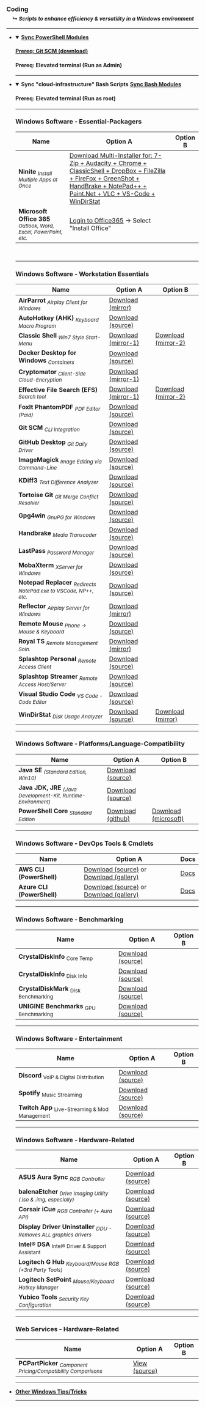 <!-- ------------------------------------------------------------ ---

This file (on GitHub):

	https://github.com/mcavallo-git/Coding#coding

--- ------------------------------------------------------------- -->

<h3 id="coding">
	Coding<br />
	&nbsp;&nbsp;&nbsp;&nbsp;<sub>↳ <i id="readme">Scripts to enhance efficiency & versatility in a Windows environment</i></sub>
</h3>
<hr />

<!-- ------------------------------------------------------------ -->

<ul>

<!-- ------------------------------------------------------------ -->

<li><details open><summary>
		<strong><a href="https://raw.githubusercontent.com/mcavallo-git/Coding/master/sync.ps1">Sync PowerShell Modules</a></strong>
	</summary>
	<p>
		<h4><a href="https://git-scm.com/download/win">Prereq: Git SCM (download)</a></h4>
		<h4>Prereq: Elevated terminal (Run as Admin)</h4>
	</p>
</details>
</li><hr />

<!-- ------------------------------------------------------------ -->

<li><details open><summary>
		<strong>Sync "cloud-infrastructure" Bash Scripts</strong>
		<strong><a href="https://raw.githubusercontent.com/mcavallo-git/cloud-infrastructure/master/sync.sh">Sync Bash Modules</a></strong>
	</summary>
	<p>
		<h4>Prereq: Elevated terminal (Run as root)</h4>
	</p>
</details>
</li><hr />

<!-- ------------------------------------------------------------ -->


<h3 id="multi-app-installs">Windows Software - Essential-Packagers</h3>

Name | Option A | Option B
--- | --- | ---
**Ninite** <sub>*Install Multiple Apps at Once*</sub> | [Download Multi-Installer for: 7-Zip + Audacity + Chrome + ClassicShell + DropBox + FileZilla + FireFox + GreenShot + HandBrake + NotePad++ + Paint.Net + VLC + VS-Code + WinDirStat](https://ninite.com/7zip-audacity-chrome-classicstart-dropbox-filezilla-firefox-greenshot-handbrake-notepadplusplus-paint.net-vlc-vscode-windirstat/) |
**Microsoft Office 365** <sub>*Outlook, Word, Excel, PowerPoint, etc.*</sub> | [Login to Office365](https://www.office.com/) → Select "Install Office" |

<br /><hr />


<!-- ------------------------------------------------------------ -->
<h3 id="workstation-installs">Windows Software - Workstation Essentials</h3>

Name | Option A | Option B
--- | --- | ---
**AirParrot** <sub>*Airplay Client for Windows*</sub> | [Download (mirror)](https://www.airsquirrels.com/airparrot/download/) |
**AutoHotkey (AHK)** <sub>*Keyboard Macro Program*</sub> | [Download (source)](https://www.autohotkey.com/download/ahk-install.exe) |
**Classic Shell** <sub>*Win7 Style Start-Menu*</sub> | [Download (mirror-1)](https://www.softpedia.com/get/Desktop-Enhancements/Shell-Replacements/Classic-Shell.shtml) | [Download (mirror-2)](https://www.fosshub.com/Classic-Shell.html)
**Docker Desktop for Windows** <sub>*Containers*</sub> | [Download (source)](https://download.docker.com/win/stable/Docker%20for%20Windows%20Installer.exe) |
**Cryptomator** <sub>*Client-Side Cloud-Encryption*</sub> | [Download (mirror-1)](https://cryptomator.org/downloads/#winDownload) |
**Effective File Search (EFS)** <sub>*Search tool*</sub> | [Download (mirror-1)](https://www.softpedia.com/get/System/File-Management/Effective-File-Search.shtml#download) | [Download (mirror-2)](https://effective-file-search.en.lo4d.com/download)
**FoxIt PhantomPDF** <sub>*PDF Editor (Paid)*</sub> | [Download (source)](https://www.foxitsoftware.com/downloads/#Foxit-PhantomPDF-Standard/) |
**Git SCM** <sub>*CLI Integration*</sub> | [Download (source)](https://git-scm.com/download/win) |
**GitHub Desktop** <sub>*Git Daily Driver*</sub> | [Download (source)](https://desktop.github.com) |
**ImageMagick** <sub>*Image Editing via Command-Line*</sub> | [Download (source)](https://www.imagemagick.org/script/download.php#windows) |
**KDiff3** <sub>*Text Difference Analyzer*</sub> | [Download (source)](https://sourceforge.net/projects/kdiff3/) |
**Tortoise Git** <sub>*Git Merge Conflict Resolver*</sub> | [Download (source)](https://tortoisegit.org/download) |
**Gpg4win** <sub>*GnuPG for Windows*</sub> | [Download (source)](https://www.gpg4win.org/thanks-for-download.html) |
**Handbrake** <sub>*Media Transcoder*</sub> | [Download (source)](https://handbrake.fr/) |
**LastPass** <sub>*Password Manager*</sub> | [Download (source)](https://lastpass.com/download) |
**MobaXterm** <sub>*XServer for Windows*</sub> | [Download (source)](https://mobaxterm.mobatek.net/download-home-edition.html) |
**Notepad Replacer** <sub>*Redirects NotePad.exe to VSCode, NP++, etc.*</sub> | [Download (source)](https://www.binaryfortress.com/NotepadReplacer/Download/) |
**Reflector** <sub>*Airplay Server for Windows*</sub> | [Download (mirror)](https://www.airsquirrels.com/reflector) |
**Remote Mouse** <sub>*Phone &rarr; Mouse & Keyboard*</sub> | [Download (source)](https://www.remotemouse.net/downloads/RemoteMouse.exe) |
**Royal TS** <sub>*Remote Management Soln.*</sub> | [Download (mirror)](https://www.royalapps.com/ts/win/download) |
**Splashtop Personal** <sub>*Remote Access Client*</sub> | [Download (source)](https://www.splashtop.com/downloadstart?product=stp&platform=windows-client) |
**Splashtop Streamer** <sub>*Remote Access Host/Server*</sub> | [Download (source)](https://www.splashtop.com/downloadstart?platform=windows) |
**Visual Studio Code** <sub>*VS Code - Code Editor*</sub> | [Download (source)](https://code.visualstudio.com/download) |
**WinDirStat** <sub>*Disk Usage Analyzer*</sub> | [Download (source)](https://windirstat.net/download.html) | [Download (mirror)](https://www.fosshub.com/WinDirStat.html) |

<hr />


<!-- ------------------------------------------------------------ -->
<h3 id="software-platform">Windows Software - Platforms/Language-Compatibility</h3>

Name | Option A | Option B
--- | --- | ---
**Java SE** <sub>*(Standard Edition, Win10)*</sub> | [Download (source)](https://www.java.com/en/download/win10.jsp) |
**Java JDK, JRE** <sub>*(Java Development-Kit, Runtime-Environment)*</sub> | [Download (source)](https://www.oracle.com/technetwork/java/javase/downloads/index.html) |
**PowerShell Core** <sub>*Standard Edition*</sub> | [Download (github)](https://github.com/PowerShell/PowerShell#get-powershell) | [Download (microsoft)](https://docs.microsoft.com/en-us/powershell/scripting/install/installing-powershell-core-on-linux) |

<hr />


<!-- ------------------------------------------------------------ -->
<h3>Windows Software - DevOps Tools & Cmdlets</h3>

Name | Option A | Docs
--- | --- | ---
**AWS CLI (PowerShell)** | [Download (source)](https://aws.amazon.com/powershell) or [Download (gallery)](https://www.powershellgallery.com/packages/AWSPowerShell) | [Docs](https://docs.aws.amazon.com/powershell/latest/reference/Index.html)
**Azure CLI (PowerShell)** | [Download (source)](https://aka.ms/installazurecliwindows) or [Download (gallery)](https://www.powershellgallery.com/packages/az) | [Docs](https://docs.microsoft.com/en-us/cli/azure/reference-index)

<hr />


<!-- ------------------------------------------------------------ -->
<h3>Windows Software - Benchmarking</h3>

Name | Option A | Option B
--- | --- | ---
**CrystalDiskInfo** <sub>Core Temp</sub> | [Download (source)](https://www.alcpu.com/CoreTemp/) |
**CrystalDiskInfo** <sub>Disk Info</sub> | [Download (source)](https://crystalmark.info/en/download/) |
**CrystalDiskMark** <sub>Disk Benchmarking</sub> | [Download (source)](https://crystalmark.info/en/download/) |
**UNIGINE Benchmarks** <sub>GPU Benchmarking</sub> | [Download (source)](https://benchmark.unigine.com/) |


<hr />


<!-- ------------------------------------------------------------ -->
<h3>Windows Software - Entertainment</h3>

Name | Option A | Option B
--- | --- | ---
**Discord** <sub>VoIP & Digital Distribution</sub> | [Download (source)](https://discordapp.com/download) |
**Spotify** <sub>Music Streaming</sub> | [Download (source)](https://www.spotify.com/us/download/other/) |
**Twitch App** <sub>Live-Streaming & Mod Management</sub> | [Download (source)](https://twitch.tv/downloads) |

<hr />


<!-- ------------------------------------------------------------ -->
<h3 id="hardware-installs">Windows Software - Hardware-Related</h3>

Name | Option A | Option B
--- | --- | ---
**ASUS Aura Sync** <sub>*RGB Controller*</sub> | [Download (source)](https://www.asus.com/campaign/aura/us/download.html) |
**balenaEtcher** <sub>*Drive Imaging Utility (.iso & .img, especially)*</sub> | [Download (source)](https://www.balena.io/etcher/) |
**Corsair iCue** <sub>*RGB Controller (+ Aura API)*</sub> | [Download (source)](https://www.corsair.com/us/en/downloads) |
**Display Driver Uninstaller** <sub>*DDU -  Removes ALL graphics drivers*</sub> | [Download (source)](https://www.guru3d.com/files-details/display-driver-uninstaller-download.html) |
**Intel® DSA** <sub>Intel® Driver & Support Assistant</sub> | [Download (source)](https://www.intel.com/content/www/us/en/support/detect.html) |
**Logitech G Hub** <sub>*Keyboard/Mouse RGB (+3rd Party Tools)*</sub> | [Download (source)](https://support.logi.com/hc/en-us/articles/360025298133) |
**Logitech SetPoint** <sub>*Mouse/Keyboard Hotkey Manager*</sub> | [Download (source)](http://support.logitech.com/software/setpoint) |
**Yubico Tools** <sub>*Security Key Configuration*</sub> | [Download (source)](https://www.yubico.com/products/services-software/download/) |

<hr />


<!-- ------------------------------------------------------------ -->
<h3>Web Services - Hardware-Related</h3>

Name | Option A | Option B
--- | --- | ---
**PCPartPicker** <sub>*Component Pricing/Compatibility Comparisons*</sub> | [View (source)](https://pcpartpicker.com/user/cavalol/saved/7Q2Mcf) |

<hr />

<!-- ------------------------------------------------------------ -->

<li>
	<strong><a href="https://github.com/mcavallo-git/Coding/tree/master/windows#workstation-installs">Other Windows Tips/Tricks</a></strong>
</li><hr />

<!-- ------------------------------------------------------------ -->

</ul>

<!-- ------------------------------------------------------------ -->